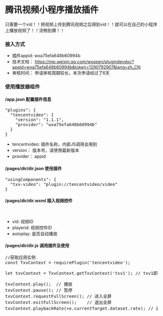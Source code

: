 # 腾讯视频小程序播放插件
只需要一个vid！！把视频上传到腾讯视频之后得到vid！！就可以在自己的小程序上播放视频了！！流畅到爆！！


### 接入方式
+ 插件appid: wxa75efa648b60994b
+ 技术文档： https://mp.weixin.qq.com/wxopen/plugindevdoc?appid=wxa75efa648b60994b&token=1290792907&lang=zh_CN
+ 审核时间： 申请审核周期较长，本次申请经过了6天


### 使用播放器组件

#### /app.json 配置插件信息
<pre>
"plugins": {
  "tencentvideo": {
    "version": "1.1.1",
    "provider": "wxa75efa648b60994b"
  }
}
</pre>

+ tencentvideo: 插件名称，内部JS调用会用到
+ version： 版本号，请使用最新版本
+ provider： appid


#### /pages/dir/dir.json 使用插件
<pre>
"usingComponents": {
  "txv-video": "plugin://tencentvideo/video"
}
</pre>

#### /pages/dir/dir.wxml 插入视频控件
<pre>
<txv-video vid="t0704rp2e2k" playerid="txv1" autoplay="{{true}}" ></txv-video>
</pre>

+ vid: 视频ID
+ playerid: 视频控件ID
+ autoplay: 是否自动播放

#### /pages/dir/dir.js 调用插件及使用
<pre>
//获取应用实例
const TxvContext = requirePlugin('tencentvideo');

let txvContext = TxvContext.getTxvContext('txv1'); // txv1即播放器组件的playerid值

txvContext.play();  // 播放
txvContext.pause(); // 暂停
txvContext.requestFullScreen(); // 进入全屏
txvContext.exitFullScreen();    // 退出全屏
txvContext.playbackRate(+e.currentTarget.dataset.rate); // 设置播放速率
</pre>
